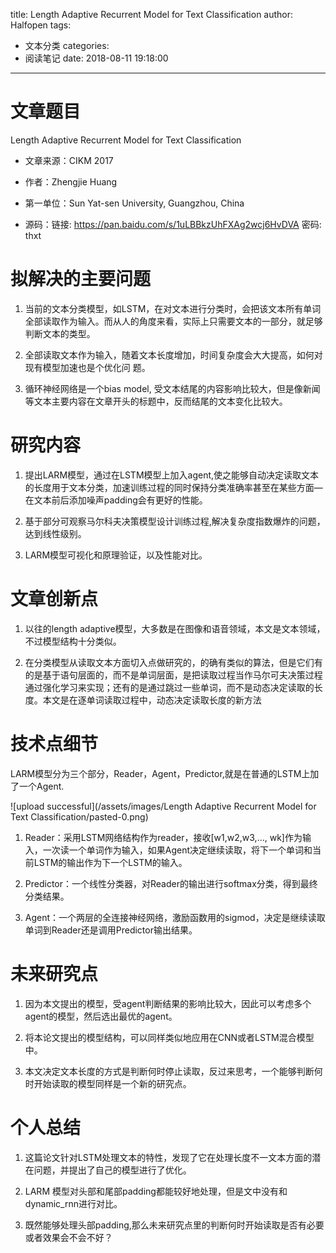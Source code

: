 title: Length Adaptive Recurrent Model for Text Classification
author: Halfopen
tags:
  - 文本分类
categories:
  - 阅读笔记
date: 2018-08-11 19:18:00
---
# 文章题目
Length Adaptive Recurrent Model for Text Classification

- 文章来源：CIKM 2017

- 作者：Zhengjie Huang

- 第一单位：Sun Yat-sen University, Guangzhou, China

- 源码：链接: https://pan.baidu.com/s/1uLBBkzUhFXAg2wcj6HvDVA 密码: thxt

# 拟解决的主要问题

1. 当前的文本分类模型，如LSTM，在对文本进行分类时，会把该文本所有单词全部读取作为输入。而从人的角度来看，实际上只需要文本的一部分，就足够判断文本的类型。

2. 全部读取文本作为输入，随着文本长度增加，时间复杂度会大大提高，如何对现有模型加速也是个优化问
题。

3. 循环神经网络是一个bias model, 受文本结尾的内容影响比较大，但是像新闻等文本主要内容在文章开头的标题中，反而结尾的文本变化比较大。

# 研究内容

1. 提出LARM模型，通过在LSTM模型上加入agent,使之能够自动决定读取文本的长度用于文本分类，加速训练过程的同时保持分类准确率甚至在某些方面—在文本前后添加噪声padding会有更好的性能。

2. 基于部分可观察马尔科夫决策模型设计训练过程,解决复杂度指数爆炸的问题，达到线性级别。

3. LARM模型可视化和原理验证，以及性能对比。

# 文章创新点
1. 以往的length adaptive模型，大多数是在图像和语音领域，本文是文本领域，不过模型结构十分类似。

2. 在分类模型从读取文本方面切入点做研究的，的确有类似的算法，但是它们有的是基于语句层面的，而不是单词层面，是把读取过程当作马尔可夫决策过程通过强化学习来实现；还有的是通过跳过一些单词，而不是动态决定读取的长度。本文是在逐单词读取过程中，动态决定读取长度的新方法

# 技术点细节
LARM模型分为三个部分，Reader，Agent，Predictor,就是在普通的LSTM上加了一个Agent.

![upload successful](/assets/images/Length Adaptive Recurrent Model for Text Classification/pasted-0.png)

1. Reader：采用LSTM网络结构作为reader，接收[w1,w2,w3,…, wk]作为输入，一次读一个单词作为输入，如果Agent决定继续读取，将下一个单词和当前LSTM的输出作为下一个LSTM的输入。 

2. Predictor：一个线性分类器，对Reader的输出进行softmax分类，得到最终分类结果。 

3. Agent：一个两层的全连接神经网络，激励函数用的sigmod，决定是继续读取单词到Reader还是调用Predictor输出结果。

# 未来研究点
1. 因为本文提出的模型，受agent判断结果的影响比较大，因此可以考虑多个agent的模型，然后选出最优的agent。

2. 将本论文提出的模型结构，可以同样类似地应用在CNN或者LSTM混合模型中。

3. 本文决定文本长度的方式是判断何时停止读取，反过来思考，一个能够判断何时开始读取的模型同样是一个新的研究点。

# 个人总结

1. 这篇论文针对LSTM处理文本的特性，发现了它在处理长度不一文本方面的潜在问题，并提出了自己的模型进行了优化。

2. LARM 模型对头部和尾部padding都能较好地处理，但是文中没有和dynamic_rnn进行对比。

3. 既然能够处理头部padding,那么未来研究点里的判断何时开始读取是否有必要或者效果会不会不好？